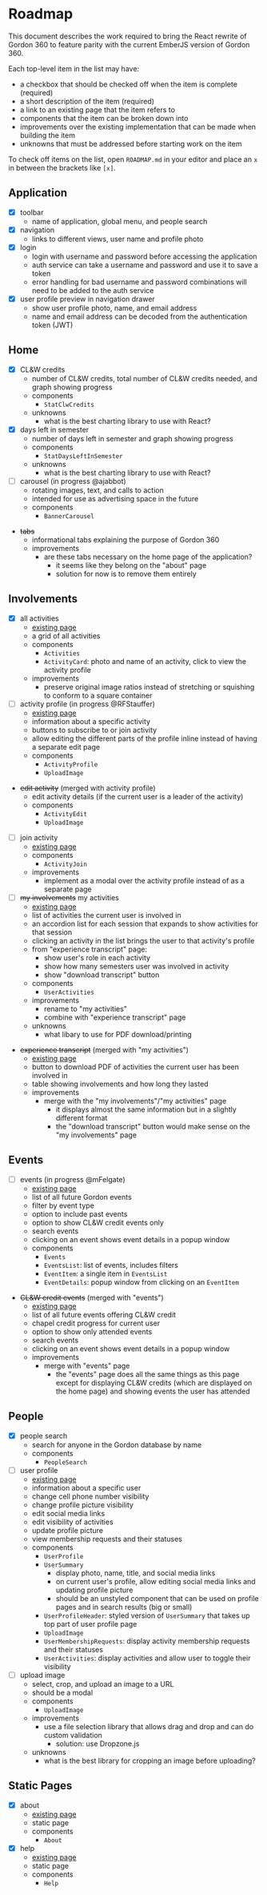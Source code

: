 # Roadmap

This document describes the work required to bring the React rewrite of Gordon 360 to feature parity with the current EmberJS version of Gordon 360.

Each top-level item in the list may have:

- a checkbox that should be checked off when the item is complete (required)
- a short description of the item (required)
- a link to an existing page that the item refers to
- components that the item can be broken down into
- improvements over the existing implementation that can be made when building the item
- unknowns that must be addressed before starting work on the item

To check off items on the list, open `ROADMAP.md` in your editor and place an `x` in between the brackets like `[x]`.

## Application

- [x] toolbar
  - name of application, global menu, and people search
- [x] navigation
  - links to different views, user name and profile photo
- [x] login
  - login with username and password before accessing the application
  - auth service can take a username and password and use it to save a token
  - error handling for bad username and password combinations will need to be added to the auth service
- [x] user profile preview in navigation drawer
  - show user profile photo, name, and email address
  - name and email address can be decoded from the authentication token (JWT)

## Home

- [x] CL&W credits
  - number of CL&W credits, total number of CL&W credits needed, and graph showing progress
  - components
    - `StatClwCredits`
  - unknowns
    - what is the best charting library to use with React?
- [x] days left in semester
  - number of days left in semester and graph showing progress
  - components
    - `StatDaysLeftInSemester`
  - unknowns
    - what is the best charting library to use with React?
- [ ] carousel (in progress @ajabbot)
  - rotating images, text, and calls to action
  - intended for use as advertising space in the future
  - components
    - `BannerCarousel`
- ~~tabs~~
  - informational tabs explaining the purpose of Gordon 360
  - improvements
    - are these tabs necessary on the home page of the application?
      - it seems like they belong on the "about" page
      - solution for now is to remove them entirely

## Involvements

- [x] all activities
  - [existing page](https://360.gordon.edu/#/all-activities)
  - a grid of all activities
  - components
    - `Activities`
    - `ActivityCard`: photo and name of an activity, click to view the activity profile
  - improvements
    - preserve original image ratios instead of stretching or squishing to conform to a square container
- [ ] activity profile (in progress @RFStauffer)
  - [existing page](https://360.gordon.edu/#/specific-activity/201709/AJMISS)
  - information about a specific activity
  - buttons to subscribe to or join activity
  - allow editing the different parts of the profile inline instead of having a separate edit page
  - components
    - `ActivityProfile`
    - `UploadImage`
- ~~edit activity~~ (merged with activity profile)
  - edit activity details (if the current user is a leader of the activity)
  - components
    - `ActivityEdit`
    - `UploadImage`
- [ ] join activity
  - [existing page](https://360.gordon.edu/#/add-membership/201709/AJG)
  - components
    - `ActivityJoin`
  - improvements
    - implement as a modal over the activity profile instead of as a separate page
- [ ] ~~my involvements~~ my activities
  - [existing page](https://360.gordon.edu/#/my-involvements)
  - list of activities the current user is involved in
  - an accordion list for each session that expands to show activities for that session
  - clicking an activity in the list brings the user to that activity's profile
  - from "experience transcript" page:
    - show user's role in each activity
    - show how many semesters user was involved in activity
    - show "download transcript" button
  - components
    - `UserActivities`
  - improvements
    - rename to "my activities"
    - combine with "experience transcript" page
  - unknowns
    - what libary to use for PDF download/printing
- ~~experience transcript~~ (merged with "my activities")
  - [existing page](https://360.gordon.edu/#/transcript)
  - button to download PDF of activities the current user has been involved in
  - table showing involvements and how long they lasted
  - improvements
    - merge with the "my involvements"/"my activities" page
      - it displays almost the same information but in a slightly different format
      - the "download transcript" button would make sense on the "my involvements" page

## Events

- [ ] events (in progress @mFelgate)
  - [existing page](https://360.gordon.edu/#/all-events)
  - list of all future Gordon events
  - filter by event type
  - option to include past events
  - option to show CL&W credit events only
  - search events
  - clicking on an event shows event details in a popup window
  - components
    - `Events`
    - `EventsList`: list of events, includes filters
    - `EventItem`: a single item in `EventsList`
    - `EventDetails`: popup window from clicking on an `EventItem`
- ~~CL&W credit events~~ (merged with "events")
  - [existing page](https://360.gordon.edu/#/chapel-credits)
  - list of all future events offering CL&W credit
  - chapel credit progress for current user
  - option to show only attended events
  - search events
  - clicking on an event shows event details in a popup window
  - improvements
    - merge with "events" page
      - the "events" page does all the same things as this page except for displaying CL&W credits (which are displayed on the home page) and showing events the user has attended

## People

- [x] people search
  - search for anyone in the Gordon database by name
  - components
    - `PeopleSearch`
- [ ] user profile
  - [existing page](https://360.gordon.edu/#/profile/henry.hao)
  - information about a specific user
  - change cell phone number visibility
  - change profile picture visibility
  - edit social media links
  - edit visibility of activities
  - update profile picture
  - view membership requests and their statuses
  - components
    - `UserProfile`
    - `UserSummary`
      - display photo, name, title, and social media links
      - on current user's profile, allow editing social media links and updating profile picture
      - should be an unstyled component that can be used on profile pages and in search results (big or small)
    - `UserProfileHeader`: styled version of `UserSummary` that takes up top part of user profile page
    - `UploadImage`
    - `UserMembershipRequests`: display activity membership requests and their statuses
    - `UserActivities`: display activities and allow user to toggle their visibility
- [ ] upload image
  - select, crop, and upload an image to a URL
  - should be a modal
  - components
    - `UploadImage`
  - improvements
    - use a file selection library that allows drag and drop and can do custom validation
      - solution: use Dropzone.js
  - unknowns
    - what is the best library for cropping an image before uploading?

## Static Pages

- [x] about
  - [existing page](https://360.gordon.edu/#/about)
  - static page
  - components
    - `About`
- [x] help
  - [existing page](https://360.gordon.edu/#/help)
  - static page
  - components
    - `Help`
